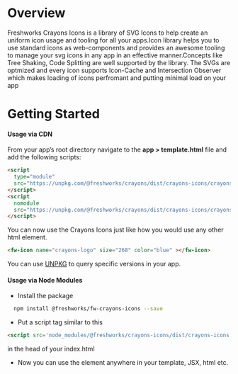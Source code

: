 # Overview

Freshworks Crayons Icons is a library of SVG Icons to help create an uniform icon usage and tooling for all your apps.Icon library helps you to use standard icons as web-components and provides an awesome tooling to manage your svg icons in any app in an effective manner.Concepts like Tree Shaking, Code Splitting are well supported by the library. The SVGs are optmized and every icon supports Icon-Cache and Intersection Observer which makes loading of icons perfromant and putting minimal load on your app

# Getting Started
#### Usage via CDN
From your app’s root directory navigate to the **app > template.html** file and add the following scripts:

```html
<script
  type="module"
  src="https://unpkg.com/@freshworks/crayons/dist/crayons-icons/crayons-icons.esm.js">
</script>
<script
  nomodule
  src="https://unpkg.com/@freshworks/crayons/dist/crayons-icons/crayons-icons.js">
</script>
```

You can now use the Crayons Icons just like how you would use any other html element.

```html live
<fw-icon name="crayons-logo" size="268" color="blue" ></fw-icon>
```

You can use [UNPKG](https://unpkg.com/) to query specific versions in your app.

#### Usage via Node Modules
 - Install the package 
```bash
  npm install @freshworks/fw-crayons-icons --save
```
 - Put a script tag similar to this 
```html
<script src='node_modules/@freshworks/crayons-icons/dist/crayons-icons.js'></script>
``` 
in the head of your index.html
 - Now you can use the element anywhere in your template, JSX, html etc.
